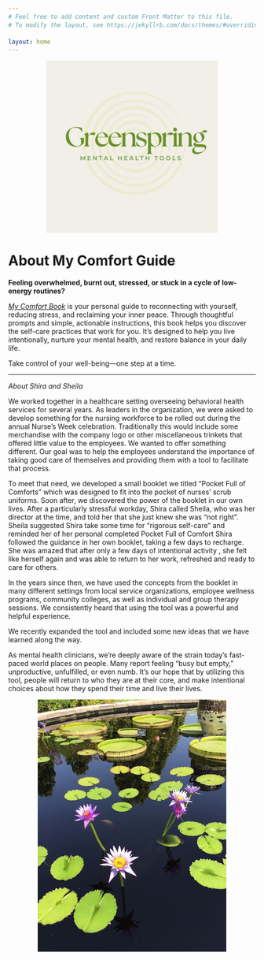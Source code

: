 ```yaml
---
# Feel free to add content and custom Front Matter to this file.
# To modify the layout, see https://jekyllrb.com/docs/themes/#overriding-theme-defaults

layout: home
---
```


<div style="display: flex;">
    <img src="/assets/greenspring-logo.png" alt="logo" style="max-width:350px; margin: 0 auto;"/>
</div>

# About My Comfort Guide

**Feeling overwhelmed, burnt out, stressed, or stuck in a cycle of low-energy routines?**

[*My Comfort Book*](https://greenspringmh.myshopify.com/products/book-example) is your personal guide to reconnecting with yourself, reducing stress, and reclaiming your inner peace. Through thoughtful prompts and simple, actionable instructions, this book helps you discover the self-care practices that work for you. It’s designed to help you live intentionally, nurture your mental health, and restore balance in your daily life.

Take control of your well-being—one step at a time.

---

*About Shira and Sheila*

We worked together in a healthcare setting overseeing behavioral health services for several years. As leaders in the organization, we were asked to develop something for the nursing workforce to be rolled out during the annual Nurse’s Week celebration. Traditionally this would include some merchandise with the company logo or other miscellaneous trinkets that offered little value to the employees. We wanted to offer something different. Our goal was to help the employees understand the importance of taking good care of themselves and providing them with a tool to facilitate that process.

To meet that need, we developed a small booklet we titled “Pocket Full of Comforts” which was designed to fit into the pocket of nurses’ scrub uniforms. Soon after, we discovered the power of the booklet in our own lives. After a particularly stressful workday, Shira called Sheila, who was her director at the time, and told her that she just knew she was “not right”. Sheila suggested Shira take some time for “rigorous self-care” and reminded her of her personal completed Pocket Full of Comfort Shira followed the guidance in her own booklet, taking a few days to recharge. She was amazed that after only a few days of intentional activity , she felt like herself again and was able to return to her work, refreshed and ready to care for others.

In the years since then, we have used the concepts from the booklet in many different settings from local service organizations, employee wellness programs, community colleges, as well as individual and group therapy sessions. We consistently heard that using the tool was a powerful and helpful experience.

We recently expanded the tool and included some new ideas that we have learned along the way.

As mental health clinicians, we’re deeply aware of the strain today’s fast-paced world places on people. Many report feeling “busy but empty,” unproductive, unfulfilled, or even numb.
It’s our hope that by utilizing this tool, people will return to who they are at their core, and make intentional choices  about how they spend their time and live their lives.

<div style="display: flex;">
    <img src="/assets/lily.jpg" alt="lily" style="max-width:400px; margin: 0 auto;"/>
</div>